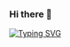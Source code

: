 ### Hi there 👋
[![Typing SVG](https://readme-typing-svg.herokuapp.com?font=oxygen&color=%2300F716&size=35&center=true&vCenter=true&width=450&height=75&lines=Welcome+to+my+profile+;~+Lil+Mahyar)](https://git.io/typing-svg)
<!--
**lilmahyar/lilmahyar** is a ✨ _special_ ✨ repository because its `README.md` (this file) appears on your GitHub profile.

Here are some ideas to get you started:

- 🔭 I’m currently working on ...
- 🌱 I’m currently learning ...
- 👯 I’m looking to collaborate on ...
- 🤔 I’m looking for help with ...
- 💬 Ask me about ...
- 📫 How to reach me: ...
- 😄 Pronouns: ...
- ⚡ Fun fact: ...
-->
